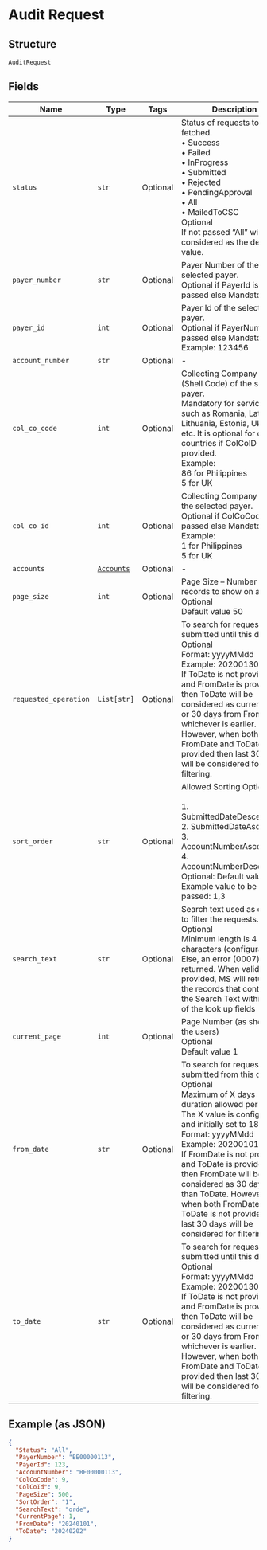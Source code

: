 
# Audit Request

## Structure

`AuditRequest`

## Fields

| Name | Type | Tags | Description |
|  --- | --- | --- | --- |
| `status` | `str` | Optional | Status of requests to be fetched.<br>•    Success<br>•    Failed<br>•    InProgress<br>•    Submitted<br>•    Rejected<br>•    PendingApproval<br>•    All<br>•    MailedToCSC<br>Optional<br>If not passed “All” will be considered as the default value. |
| `payer_number` | `str` | Optional | Payer Number of the selected payer.<br>Optional if PayerId is passed else Mandatory |
| `payer_id` | `int` | Optional | Payer Id  of the selected payer.<br>Optional if PayerNumber is passed else Mandatory<br>Example: 123456 |
| `account_number` | `str` | Optional | - |
| `col_co_code` | `int` | Optional | Collecting Company Code (Shell Code) of the selected payer.<br>Mandatory for serviced OUs such as Romania, Latvia, Lithuania, Estonia, Ukraine etc. It is optional for other countries if ColCoID is provided.<br>Example:<br>86 for Philippines<br>5 for UK |
| `col_co_id` | `int` | Optional | Collecting Company Id  of the selected payer.<br>Optional if ColCoCode is passed else Mandatory.<br>Example:<br>1 for Philippines<br>5 for UK |
| `accounts` | [`Accounts`](../../doc/models/accounts.md) | Optional | - |
| `page_size` | `int` | Optional | Page Size – Number of records to show on a page<br>Optional<br>Default value 50 |
| `requested_operation` | `List[str]` | Optional | To search for requests submitted until this date.<br>Optional<br>Format: yyyyMMdd<br>Example: 20200130<br>If ToDate is not provided and FromDate is provided, then ToDate will be considered as current date or 30 days from FromDate, whichever is earlier. However, when both FromDate and ToDate is not provided then last 30 days will be considered for filtering. |
| `sort_order` | `str` | Optional | Allowed Sorting Options:<br><br>1. SubmittedDateDescending<br>2. SubmittedDateAscending<br>3. AccountNumberAscending<br>4. AccountNumberDescending<br>   Optional: Default value is 1<br>   Example value to be passed: 1,3 |
| `search_text` | `str` | Optional | Search text used as criteria to filter the requests.<br>Optional<br>Minimum length is 4 characters (configurable). Else, an error (0007) will be returned. When valid text is provided, MS will return all the records that contains the Search Text within any of the look up fields |
| `current_page` | `int` | Optional | Page Number (as shown to the users)<br>Optional<br>Default value 1 |
| `from_date` | `str` | Optional | To search for requests submitted from this date.<br>Optional<br>Maximum of X days duration allowed per search. The X value is configurable and initially set to 180 days.<br>Format: yyyyMMdd<br>Example: 20200101<br>If FromDate is not provided and ToDate is provided, then FromDate will be considered as 30 days less than ToDate. However, when both FromDate and ToDate is not provided then last 30 days will be considered for filtering. |
| `to_date` | `str` | Optional | To search for requests submitted until this date.<br>Optional<br>Format: yyyyMMdd<br>Example: 20200130<br>If ToDate is not provided and FromDate is provided, then ToDate will be considered as current date or 30 days from FromDate, whichever is earlier. However, when both FromDate and ToDate is not provided then last 30 days will be considered for filtering. |

## Example (as JSON)

```json
{
  "Status": "All",
  "PayerNumber": "BE00000113",
  "PayerId": 123,
  "AccountNumber": "BE00000113",
  "ColCoCode": 9,
  "ColCoId": 9,
  "PageSize": 500,
  "SortOrder": "1",
  "SearchText": "orde",
  "CurrentPage": 1,
  "FromDate": "20240101",
  "ToDate": "20240202"
}
```

